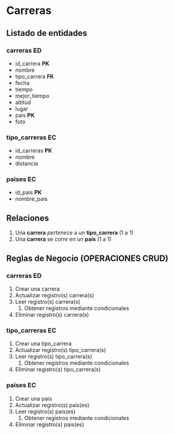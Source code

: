# Carreras

## Listado de entidades

### carreras **ED**

-  id_carrera **PK**
-  nombre
-  tipo_carrera **FK**
-  fecha
-  tiempo
-  mejor_tiempo
-  altitud
-  lugar
-  pais **PK**
-  foto

### tipo_carreras **EC**

-  id_carreras **PK**
-  nombre
-  distancia

### paises **EC**

-  id_pais **PK**
-  nombre_pais

## Relaciones

1. Una **carrera** _pertenece_ a un **tipo_carrera** (1 a 1)
1. Una **carrera** se _corre_ en un **pais** (1 a 1)

## Reglas de Negocio (OPERACIONES CRUD)

### carreras **ED**

1. Crear una carrera
1. Actualizar registro(s) carrera(s)
1. Leer registro(s) carrera(s)
   1. Obtener registros mediante condicionales
1. Eliminar registro(s) carrera(s)

### tipo_carreras **EC**

1. Crear una tipo_carrera
1. Actualizar registro(s) tipo_carrera(s)
1. Leer registro(s) tipo_carrera(s)
   1. Obtener registros mediante condicionales
1. Eliminar registro(s) tipo_carrera(s)

### paises **EC**

1. Crear una pais
1. Actualizar registro(s) pais(es)
1. Leer registro(s) pais(es)
   1. Obtener registros mediante condicionales
1. Eliminar registro(s) pais(es)
